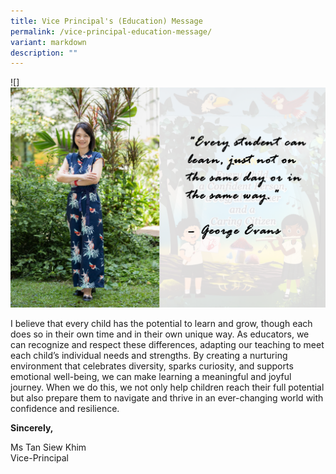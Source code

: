 ```yaml
---
title: Vice Principal's (Education) Message
permalink: /vice-principal-education-message/
variant: markdown
description: ""
---
```

![]![](/images/Ms_Tan.png)

I believe that every child has the potential to learn and grow, though each does so in their own time and in their own unique way. As educators, we can recognize and respect these differences, adapting our teaching to meet each child’s individual needs and strengths. By creating a nurturing environment that celebrates diversity, sparks curiosity, and supports emotional well-being, we can make learning a meaningful and joyful journey. When we do this, we not only help children reach their full potential but also prepare them to navigate and thrive in an ever-changing world with confidence and resilience.

**Sincerely,**

Ms Tan Siew Khim 
<br>Vice-Principal